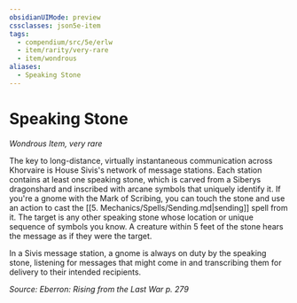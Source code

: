 ```yaml
---
obsidianUIMode: preview
cssclasses: json5e-item
tags:
  - compendium/src/5e/erlw
  - item/rarity/very-rare
  - item/wondrous
aliases:
  - Speaking Stone
---
```

# Speaking Stone
*Wondrous Item, very rare*  


The key to long-distance, virtually instantaneous communication across Khorvaire is House Sivis's network of message stations. Each station contains at least one speaking stone, which is carved from a Siberys dragonshard and inscribed with arcane symbols that uniquely identify it. If you're a gnome with the Mark of Scribing, you can touch the stone and use an action to cast the [[5. Mechanics/Spells/Sending.md\|sending]] spell from it. The target is any other speaking stone whose location or unique sequence of symbols you know. A creature within 5 feet of the stone hears the message as if they were the target.

In a Sivis message station, a gnome is always on duty by the speaking stone, listening for messages that might come in and transcribing them for delivery to their intended recipients.

*Source: Eberron: Rising from the Last War p. 279*
